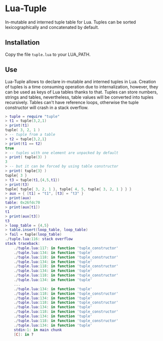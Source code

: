 Lua-Tuple
=========

In-mutable and interned tuple table for Lua. Tuples can be sorted lexicographically and concatenated by default.

Installation
------------

Copy the file `tuple.lua` to your LUA_PATH.

Use
---

Lua-Tuple allows to declare in-mutable and interned tuples in Lua.
Creation of tuples is a time consuming operation due to internalization,
however, they can be used as keys of Lua tables thanks to that. Tuples
can store numbers, strings and tables, nevertheless, table values will
be converted into tuples recursively. Tables can't have reference loops,
otherwise the tuple constructor will crash in a stack overflow.

```Lua
> tuple = require "tuple"
> t1 = tuple(3,2,1)
> print(t1)
tuple( 3, 2, 1 )
> -- tuple from a table
> t2 = tuple{3,2,1}
> print(t1 == t2)
true
> -- tuples with one element are unpacked by default
> print( tuple(3) )
3
> -- but it can be forced by using table constructor
> print( tuple{3} )
tuple{ 3 }
> t3 = tuple(t1,{4,5,t1})
> print(t3)
tuple{ tuple{ 3, 2, 1 }, tuple{ 4, 5, tuple{ 3, 2, 1 } } }
> aux = { [t1] = "t1", [t3] = "t3" }
> print(aux)
table: 0x26fdc70
> print(aux[t1])
t1
> print(aux[t3])
t3
> loop_table = {4,5}
> table.insert(loop_table, loop_table)
> fail = tuple(loop_table)
./tuple.lua:116: stack overflow
stack traceback:
	./tuple.lua:117: in function 'tuple_constructor'
	./tuple.lua:134: in function 'tuple'
	./tuple.lua:118: in function 'tuple_constructor'
	./tuple.lua:134: in function 'tuple'
	./tuple.lua:118: in function 'tuple_constructor'
	./tuple.lua:134: in function 'tuple'
	./tuple.lua:118: in function 'tuple_constructor'
	./tuple.lua:134: in function 'tuple'
	...
	./tuple.lua:134: in function 'tuple'
	./tuple.lua:118: in function 'tuple_constructor'
	./tuple.lua:134: in function 'tuple'
	./tuple.lua:118: in function 'tuple_constructor'
	./tuple.lua:134: in function 'tuple'
	./tuple.lua:118: in function 'tuple_constructor'
	./tuple.lua:134: in function 'tuple'
	./tuple.lua:118: in function 'tuple_constructor'
	./tuple.lua:134: in function 'tuple'
	stdin:1: in main chunk
	[C]: in ?
```
